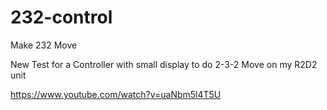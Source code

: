 # 232-control
Make 232 Move

New Test for a Controller with small display to do 2-3-2 Move on my R2D2 unit

https://www.youtube.com/watch?v=uaNbm5l4T5U
